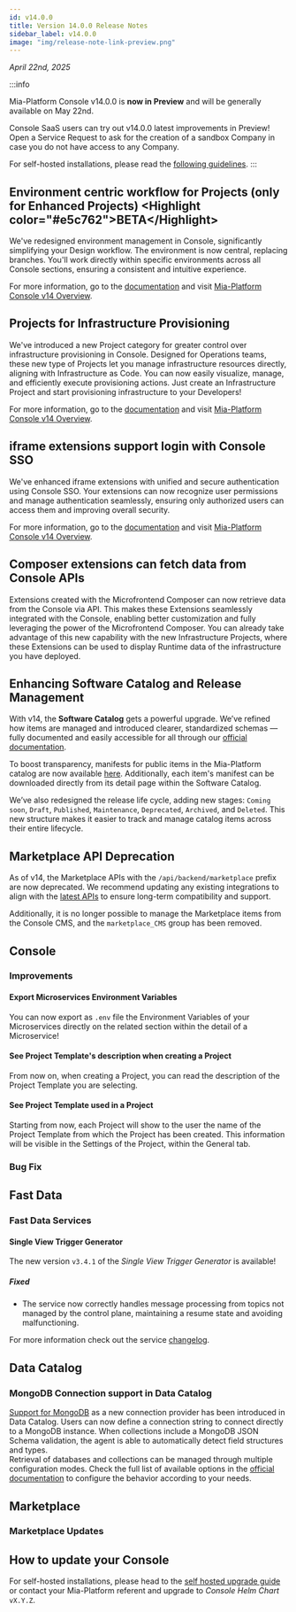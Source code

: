 ```yaml
---
id: v14.0.0
title: Version 14.0.0 Release Notes
sidebar_label: v14.0.0
image: "img/release-note-link-preview.png"
---
```


_April 22nd, 2025_

:::info

Mia-Platform Console v14.0.0 is **now in Preview** and will be generally available on May 22nd.

Console SaaS users can try out v14.0.0 latest improvements in Preview! Open a Service Request to ask for the creation of a sandbox Company in case you do not have access to any Company.

For self-hosted installations, please read the [following guidelines](#how-to-update-your-console).
:::

## Environment centric workflow for Projects (only for Enhanced Projects) &lt;Highlight color="#e5c762">BETA&lt;/Highlight>

We've redesigned environment management in Console, significantly simplifying your Design workflow. The environment is now central, replacing branches. You'll work directly within specific environments across all Console sections, ensuring a consistent and intuitive experience.

For more information, go to the [documentation](/) and visit [Mia-Platform Console v14 Overview](/).

## Projects for Infrastructure Provisioning

We've introduced a new Project category for greater control over infrastructure provisioning in Console. Designed for Operations teams, these new type of Projects let you manage infrastructure resources directly, aligning with Infrastructure as Code. You can now easily visualize, manage, and efficiently execute provisioning actions.
Just create an Infrastructure Project and start provisioning infrastructure to your Developers!

For more information, go to the [documentation](/) and visit [Mia-Platform Console v14 Overview](/).

## iframe extensions support login with Console SSO

We've enhanced iframe extensions with unified and secure authentication using Console SSO. Your extensions can now recognize user permissions and manage authentication seamlessly, ensuring only authorized users can access them and improving overall security.

For more information, go to the [documentation](/) and visit [Mia-Platform Console v14 Overview](/).

## Composer extensions can fetch data from Console APIs

Extensions created with the Microfrontend Composer can now retrieve data from the Console via API.
This makes these Extensions seamlessly integrated with the Console, enabling better customization and fully leveraging the power of the Microfrontend Composer.
You can already take advantage of this new capability with the new Infrastructure Projects, where these Extensions can be used to display Runtime data of the infrastructure you have deployed.

## Enhancing Software Catalog and Release Management

With v14, the **Software Catalog** gets a powerful upgrade. We’ve refined how items are managed and introduced clearer, standardized schemas — fully documented and easily accessible for all through our [official documentation](/software-catalog/overview.md).

To boost transparency, manifests for public items in the Mia-Platform catalog are now available [here](https://github.com/mia-platform-marketplace/public-catalog).
Additionally, each item's manifest can be downloaded directly from its detail page within the Software Catalog.

We’ve also redesigned the release life cycle, adding new stages: `Coming soon`, `Draft`, `Published`, `Maintenance`, `Deprecated`, `Archived`, and `Deleted`. This new structure makes it easier to track and manage catalog items across their entire lifecycle.

## Marketplace API Deprecation

As of v14, the Marketplace APIs with the `/api/backend/marketplace` prefix are now deprecated.
We recommend updating any existing integrations to align with the [latest APIs](/software-catalog/items-management/api.md) to ensure long-term compatibility and support.

Additionally, it is no longer possible to manage the Marketplace items from the Console CMS, and the `marketplace_CMS` group has been removed.

## Console

### Improvements

#### Export Microservices Environment Variables

You can now export as `.env` file the Environment Variables of your Microservices directly on the related section within the detail of a Microservice!

#### See Project Template's description when creating a Project

From now on, when creating a Project, you can read the description of the Project Template you are selecting.

#### See Project Template used in a Project

Starting from now, each Project will show to the user the name of the Project Template from which the Project has been created. This information will be visible in the Settings of the Project, within the General tab.

### Bug Fix

## Fast Data

### Fast Data Services

#### Single View Trigger Generator

The new version `v3.4.1` of the _Single View Trigger Generator_ is available!

##### Fixed

- The service now correctly handles message processing from topics not managed by the control plane, maintaining a resume state and avoiding malfunctioning.

For more information check out the service [changelog](/runtime_suite/single-view-trigger-generator/changelog.md).

## Data Catalog

### MongoDB Connection support in Data Catalog

[Support for MongoDB](/data_catalog/frontend/data_catalog_connections.mdx#mongodb) as a new connection provider has been introduced in Data Catalog. Users can now define a connection string to connect directly to a MongoDB instance. When collections include a MongoDB JSON Schema validation, the agent is able to automatically detect field structures and types.  
Retrieval of databases and collections can be managed through multiple configuration modes. Check the full list of available options in the [official documentation](/data_catalog/frontend/data_catalog_connections.mdx#mongodb-databases-settings) to configure the behavior according to your needs.

## Marketplace

### Marketplace Updates

## How to update your Console

For self-hosted installations, please head to the [self hosted upgrade guide](/infrastructure/self-hosted/installation-chart/100_how-to-upgrade.md) or contact your Mia-Platform referent and upgrade to _Console Helm Chart_ `vX.Y.Z`.
